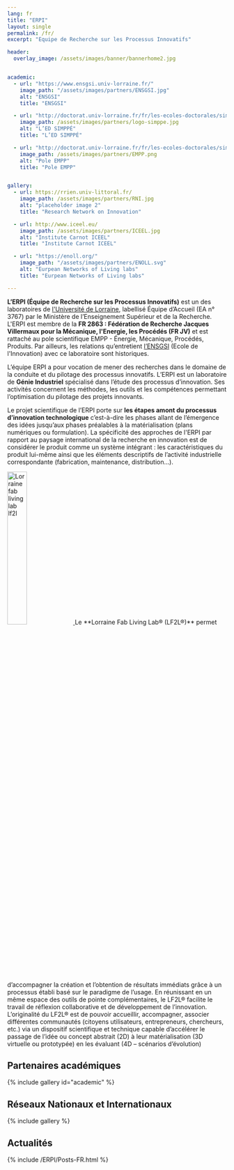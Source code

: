 ```yaml
---
lang: fr
title: "ERPI"
layout: single
permalink: /fr/
excerpt: "Equipe de Recherche sur les Processus Innovatifs"

header:
  overlay_image: /assets/images/banner/bannerhome2.jpg


academic:
  - url: "https://www.ensgsi.univ-lorraine.fr/"
    image_path: "/assets/images/partners/ENSGSI.jpg"
    alt: "ENSGSI"
    title: "ENSGSI"

  - url: "http://doctorat.univ-lorraine.fr/fr/les-ecoles-doctorales/simppe/presentation"
    image_path: /assets/images/partners/logo-simppe.jpg
    alt: "L’ED SIMPPÉ"
    title: "L’ED SIMPPÉ"

  - url: "http://doctorat.univ-lorraine.fr/fr/les-ecoles-doctorales/simppe/presentation"
    image_path: /assets/images/partners/EMPP.png
    alt: "Pole EMPP"
    title: "Pole EMPP"  


gallery:
  - url: https://rrien.univ-littoral.fr/
    image_path: /assets/images/partners/RNI.jpg
    alt: "placeholder image 2"
    title: "Research Network on Innovation"

  - url: http://www.iceel.eu/
    image_path: /assets/images/partners/ICEEL.jpg
    alt: "Institute Carnot ICEEL"
    title: "Institute Carnot ICEEL"

  - url: "https://enoll.org/"
    image_path: "/assets/images/partners/ENOLL.svg"
    alt: "Eurpean Networks of Living labs"
    title: "Eurpean Networks of Living labs"

---
```



**L’ERPI (Équipe de Recherche sur les Processus Innovatifs)** est un des laboratoires de [l'Université de Lorraine](http://univ-lorraine.fr), labellisé Équipe d’Accueil (EA n° 3767) par le Ministère de l’Enseignement Supérieur et de la Recherche.
L'ERPI est membre de la **FR 2863 : Fédération de Recherche Jacques Villermaux pour la Mécanique, l'Energie, les Procédés (FR JV)** et est rattaché au pole scientifique EMPP - Énergie, Mécanique, Procédés, Produits.
Par ailleurs, les relations qu’entretient [l’ENSGSI](http://ensgsi.univ-lorraine.fr) (Ecole de l'Innovation) avec ce laboratoire sont historiques.

L’équipe ERPI a pour vocation de mener des recherches dans le domaine de la conduite et du pilotage des processus innovatifs.
L’ERPI est un laboratoire de **Génie Industriel** spécialisé dans l’étude des processus d’innovation. Ses activités concernent les méthodes, les outils et les compétences permettant l’optimisation du pilotage des projets innovants.

Le projet scientifique de l’ERPI porte sur **les étapes amont du processus d’innovation technologique** c’est-à-dire les phases allant de l’émergence des idées jusqu’aux phases préalables à la matérialisation (plans numériques ou formulation). La spécificité des approches de l'ERPI par rapport au paysage international de la recherche en innovation est de considérer le produit comme un système intégrant : les caractéristiques du produit lui-même ainsi que les éléments descriptifs de l’activité industrielle correspondante (fabrication, maintenance, distribution…).


<a href="http://lf2l.fr/">
<img src="/assets/images/partners/LF2L-Vertical.jpg"  alt= "Lorraine fab living lab lf2l" width="30%" class="align-right">
</a>
Le **Lorraine Fab Living Lab® (LF2L®)** permet d’accompagner la création et l’obtention de résultats immédiats grâce à un processus établi basé sur le paradigme de l’usage. En réunissant en un même espace des outils de pointe complémentaires, le LF2L® facilite le travail de réflexion collaborative et de développement de l’innovation. L’originalité du LF2L® est de pouvoir accueillir, accompagner, associer différentes communautés (citoyens utilisateurs, entrepreneurs, chercheurs, etc.) via un dispositif scientifique et technique capable d’accélérer le passage de l’idée ou concept abstrait (2D) à leur matérialisation (3D virtuelle ou prototypée) en les évaluant (4D – scénarios d’évolution)


## Partenaires académiques


{% include gallery id="academic" %}



## Réseaux Nationaux et Internationaux

{% include gallery %}



## Actualités


{% include /ERPI/Posts-FR.html %}
